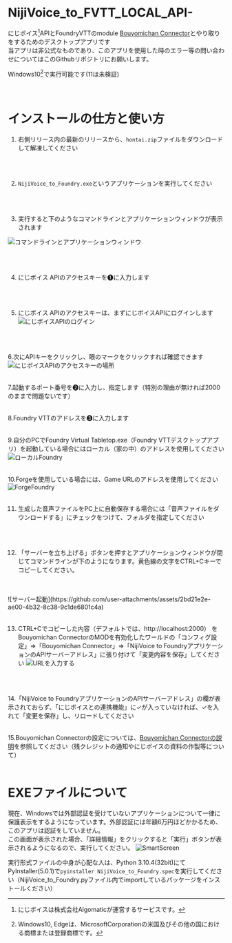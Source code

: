 # NijiVoice_to_FVTT_LOCAL_API-
にじボイス[^1]APIとFoundryVTTのmodule [Bouyomichan Connector](https://github.com/AdmiralNyar/Bouyomichan-Connector)とやり取りをするためのデスクトップアプリです<br>
当アプリは非公式なものであり、このアプリを使用した時のエラー等の問い合わせについてはこのGithubリポジトリにお願いします。<br>

Windows10[^2]で実行可能です(11は未検証)
<br>
<br>
<br>


# インストールの仕方と使い方
1. 右側リリース内の最新のリリースから、`hontai.zip`ファイルをダウンロードして解凍してください
 <br>
 <br>

2. `NijiVoice_to_Foundry.exe`というアプリケーションを実行してください
<br>
<br>

3. 実行すると下のようなコマンドラインとアプリケーションウィンドウが表示されます

![コマンドラインとアプリケーションウィンドウ](https://github.com/user-attachments/assets/c9498da8-bae1-49c3-90b6-edca8c658c97)

<br>
<br>

4. にじボイス APIのアクセスキーを➊に入力します
<br>
<br>

5. にじボイス APIのアクセスキーは、まずにじボイスAPIにログインします
![にじボイスAPIのログイン](https://github.com/user-attachments/assets/f2b1a2f3-7868-41ff-adf2-d7ffe2c32e87)
<br>
<br>

6.次にAPIキーをクリックし、眼のマークをクリックすれば確認できます
![にじボイスAPIのアクセスキーの場所](https://github.com/user-attachments/assets/906a15bb-ff77-473c-8f3c-345415fedce3)
<br>
<br>

7.起動するポート番号を➋に入力し、指定します（特別の理由が無ければ2000のままで問題ないです）
<br>
<br>

8.Foundry VTTのアドレスを➌に入力します
<br>
<br>

9.自分のPCでFoundry Virtual Tabletop.exe（Foundry VTTデスクトップアプリ）を起動している場合にはローカル（家の中）のアドレスを使用してください
![ローカルFoundry](https://github.com/user-attachments/assets/df43eb87-10a5-4a94-91a4-17553c2dbf03)
<br>
<br>

10.Forgeを使用している場合には、Game URLのアドレスを使用してください
![ForgeFoundry](https://github.com/user-attachments/assets/80dec1a7-7dda-4cd0-9f07-6c9413abb389)
<br>
<br>

11. 生成した音声ファイルをPC上に自動保存する場合には「音声ファイルをダウンロードする」にチェックをつけて、フォルダを指定してください
<br>
<br>

12. 「サーバーを立ち上げる」ボタンを押すとアプリケーションウィンドウが閉じてコマンドラインが下のようになります。黄色線の文字をCTRL+Cキーでコピーしてください。
<br>
<br>
![サーバー起動](https://github.com/user-attachments/assets/2bd21e2e-ae00-4b32-8c38-9c1de6801c4a)


<br>
<br>

13. CTRL+Cでコピーした内容（デフォルトでは、http://localhost:2000） をBouyomichan ConnectorのMODを有効化したワールドの「コンフィグ設定」⇒「Bouyomichan Connector」⇒「NijiVoice to FoundryアプリケーションのAPIサーバーアドレス」に張り付けて「変更内容を保存」してください
![URLを入力する](https://github.com/user-attachments/assets/3f00c453-3efe-4dc0-a39c-baaa5862d2e6)
<br>
<br>

14.「NijiVoice to FoundryアプリケーションのAPIサーバーアドレス」の欄が表示されておらず、「にじボイスとの連携機能」に✓が入っていなければ、✓を入れて「変更を保存」し、リロードしてください
<br>
<br>

15.Bouyomichan Connectorの設定については、[Bouyomichan Connectorの説明](https://github.com/AdmiralNyar/Bouyomichan-Connector)を参照してください（残クレジットの通知やにじボイスの資料の作製等について）
<br>
<br>

# EXEファイルについて
現在、Windowsでは外部認証を受けていないアプリケーションについて一律に保護表示をするようになっています。外部認証には年額6万円ほどかかるため、このアプリは認証をしていません。<br>
この画面が表示された場合、「詳細情報」をクリックすると「実行」ボタンが表示されるようになるので、実行してください。
![SmartScreen](https://github.com/user-attachments/assets/c3d1693f-2dda-436b-bbf9-38388c299714)

実行形式ファイルの中身が心配な人は、Python 3.10.4(32bit)にてPyInstaller(5.0.1)で`pyinstaller NijiVoice_to_Foundry.spec`を実行してください（NijiVoice_to_Foundry.pyファイル内でimportしているパッケージをインストールください）

[^1]:にじボイスは株式会社Algomaticが運営するサービスです。
[^2]:Windows10, Edgeは、MicrosoftCorporationの米国及びその他の国における商標または登録商標です。
